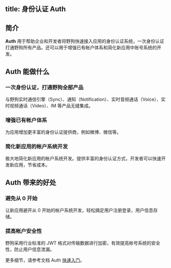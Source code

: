 
title: 身份认证 Auth
---
<h2 id='简介' class="article-heading top-heading">简介</h2>

**Auth** 用于帮助企业和开发者将野狗快速接入应用的身份认证系统，一次身份认证打通野狗所有产品。还可以用于增强已有帐户体系和简化新应用中账号系统的开发。


## Auth 能做什么

### 一次身份认证，打通野狗全部产品
与野狗实时通信引擎（Sync）、通知（Notification）、实时音频通话（Voice）、实时视频通话（Video）、IM 等产品无缝集成。

### 增强已有帐户体系
为应用增加更丰富的身份认证提供商，例如微博、微信等。

### 简化新应用的帐户系统开发
极大地简化新应用的帐户系统开发。提供丰富的身份认证方式，开发者可以快速开发新应用，节省成本。

## Auth 带来的好处

### 避免从 0 开始
让新应用避开从 0 开始的帐户系统开发，轻松搞定用户注册登录，用户信息存储。

### 提高帐户安全性
野狗采用行业标准的 JWT 格式对传输数据进行加密，有效提高帐号系统的安全性，防止用户信息泄漏。

更多细节，请参考文档 Auth [快速入门](/auth/iOS/quickstart.html)。













